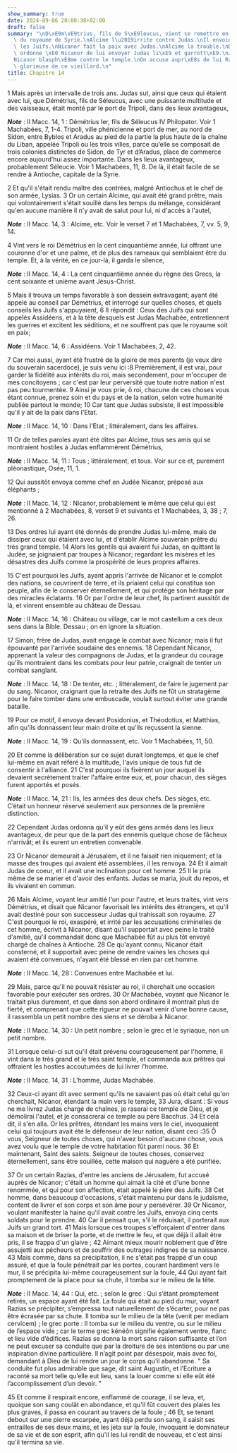 ```yaml
---
show_summary: true
date: 2024-09-06 20:00:38+02:00
draft: false
summary: "\nD\xE9m\xE9trius, fils de S\xE9leucus, vient se remettre en possession\
  \ du royaume de Syrie.\nAlcime l\u2019irrite contre Judas.\nIl envoie Nicanor contre\
  \ les Juifs.\nNicanor fait la paix avec Judas.\nAlcime la trouble.\nD\xE9m\xE9trius\
  \ ordonne \xE0 Nicanor de lui envoyer Judas li\xE9 et garrott\xE9.\nJudas se retire.\n\
  Nicanor blasph\xE8me contre le temple.\nOn accuse aupr\xE8s de lui Razias ; mort\
  \ glorieuse de ce vieillard.\n"
title: Chapitre 14
---
```





1 Mais après un intervalle de trois ans. Judas sut, ainsi que ceux qui étaient avec lui, que Démétrius, fils de Séleucus, avec une puissante multitude et des vaisseaux, était monté par le port de Tripoli, dans des lieux avantageux,

***Note*** :  II Macc. 14, 1 : Démétrius Ier, fils de Séleucus IV Philopator. Voir 1 Machabées, 7, 1-4. Tripoli, ville phénicienne et port de mer, au nord de Sidon, entre Byblos et Aradus au pied de la partie la plus haute de la chaîne du Liban, appelée Tripoli ou les trois villes, parce qu’elle se composait de trois colonies distinctes de Sidon, de Tyr et d’Aradus, place de commerce encore aujourd’hui assez importante. Dans les lieux avantageux, probablement Séleucie. Voir 1 Machabées, 11, 8. De là, il était facile de se rendre à Antioche, capitale de la Syrie.

2 Et qu'il s'était rendu maître des contrées, malgré Antiochus et le chef de son armée, Lysias. 3 Or un certain Alcime, qui avait été grand prêtre, mais qui volontairement s'était souillé dans les temps du mélange, considérant qu'en aucune manière il n'y avait de salut pour lui, ni d'accès à l'autel,

***Note*** :  II Macc. 14, 3 : Alcime, etc. Voir le verset 7 et 1 Machabées, 7, vv. 5, 9, 14.

4 Vint vers le roi Démétrius en la cent cinquantième année, lui offrant une couronne d'or et une palme, et de plus des rameaux qui semblaient être du temple. Et, à la vérité, en ce jour-là, il garda le silence,

***Note*** :  II Macc. 14, 4 : La cent cinquantième année du règne des Grecs, la cent soixante et unième avant Jésus-Christ.

5 Mais il trouva un temps favorable à son dessein extravagant; ayant été appelé au conseil par Démétrius, et interrogé sur quelles choses, et quels conseils les Juifs s'appuyaient, 6 Il répondit : Ceux des Juifs qui sont appelés Assidéens, et à la tête desquels est Judas Machabée, entretiennent les guerres et excitent les séditions, et ne souffrent pas que le royaume soit en paix;

***Note*** :  II Macc. 14, 6 : Assidéens. Voir 1 Machabées, 2, 42.

7 Car moi aussi, ayant été frustré de la gloire de mes parents (je veux dire du souverain sacerdoce), je suis venu ici :8 Premièrement, il est vrai, pour garder la fidélité aux intérêts du roi, mais secondement, pour m'occuper de mes concitoyens ; car c'est par leur perversité que toute notre nation n'est pas peu tourmentée. 9 Ainsi je vous prie, ô roi, chacune de ces choses vous étant connue, prenez soin et du pays et de la nation, selon votre humanité publiée partout le monde; 10 Car tant que Judas subsiste, il est impossible qu'il y ait de la paix dans l'Etat.

***Note*** :  II Macc. 14, 10 : Dans l’Etat ; littéralement, dans les affaires.


11 Or de telles paroles ayant été dites par Alcime, tous ses amis qui se montraient hostiles à Judas enflammèrent Démétrius,

***Note*** :  II Macc. 14, 11 : Tous ; littéralement, et tous. Voir sur ce et, purement pléonastique, Osée, 11, 1.

12 Qui aussitôt envoya comme chef en Judée Nicanor, préposé aux éléphants ;

***Note*** :  II Macc. 14, 12 : Nicanor, probablement le même que celui qui est mentionné à 2 Machabées, 8, verset 9 et suivants et 1 Machabées, 3, 38 ; 7, 26.

13 Des ordres lui ayant été donnés de prendre Judas lui-même, mais de dissiper ceux qui étaient avec lui, et d'établir Alcime souverain prêtre du très grand temple. 14 Alors les gentils qui avaient fui Judas, en quittant la Judée, se joignaient par troupes à Nicanor; regardant les misères et les désastres des Juifs comme la prospérité de leurs propres affaires.


15 C'est pourquoi les Juifs, ayant appris l'arrivée de Nicanor et le complot des nations, se couvrirent de terre, et ils priaient celui qui constitua son peuple, afin de le conserver éternellement, et qui protège son héritage par des miracles éclatants. 16 Or par l'ordre de leur chef, ils partirent aussitôt de là, et vinrent ensemble au château de Dessau.

***Note*** :  II Macc. 14, 16 : Château ou village, car le mot castellum a ces deux sens dans la Bible. Dessau ; on en ignore la situation.

17 Simon, frère de Judas, avait engagé le combat avec Nicanor; mais il fut épouvanté par l'arrivée soudaine des ennemis. 18 Cependant Nicanor, apprenant la valeur des compagnons de Judas, et la grandeur du courage qu'ils montraient dans les combats pour leur patrie, craignait de tenter un combat sanglant.

***Note*** :  II Macc. 14, 18 : De tenter, etc. ; littéralement, de faire le jugement par du sang. Nicanor, craignant que la retraite des Juifs ne fût un stratagème pour le faire tomber dans une embuscade, voulait surtout éviter une grande bataille.

19 Pour ce motif, il envoya devant Posidonius, et Théodotius, et Matthias, afin qu'ils donnassent leur main droite et qu'ils reçussent la sienne.

***Note*** :  II Macc. 14, 19 : Qu’ils donnassent, etc. Voir 1 Machabées, 11, 50.

20 Et comme la délibération sur ce sujet durait longtemps, et que le chef lui-même en avait référé à la multitude, l'avis unique de tous fut de consentir à l'alliance. 21 C'est pourquoi ils fixèrent un jour auquel ils devaient secrètement traiter l'affaire entre eux, et, pour chacun, des sièges furent apportés et posés.

***Note*** :  II Macc. 14, 21 : Ils, les armées des deux chefs. Des sièges, etc. C’était un honneur réservé seulement aux personnes de la première distinction.

22 Cependant Judas ordonna qu'il y eût des gens armés dans les lieux avantageux, de peur que de la part des ennemis quelque chose de fâcheux n'arrivât; et ils eurent un entretien convenable.


23 Or Nicanor demeurait à Jérusalem, et il ne faisait rien iniquement; et la masse des troupes qui avaient été assemblées, il les renvoya. 24 Et il aimait Judas de coeur, et il avait une inclination pour cet homme. 25 Il le pria même de se marier et d'avoir des enfants. Judas se maria, jouit du repos, et ils vivaient en commun.


26 Mais Alcime, voyant leur amitié l'un pour l'autre, et leurs traités, vint vers Démétrius, et disait que Nicanor favorisait les intérêts des étrangers, et qu'il avait destiné pour son successeur Judas qui trahissait son royaume. 27 C'est pourquoi le roi, exaspéré, et irrité par les accusations criminelles de cet homme, écrivit à Nicanor, disant qu'il supportait avec peine le traité d'amitié, qu'il commandait donc que Machabée fût au plus tôt envoyé chargé de chaînes à Antioche. 28 Ce qu'ayant connu, Nicanor était consterné, et il supportait avec peine de rendre vaines les choses qui avaient été convenues, n'ayant été blessé en rien par cet homme.

***Note*** :  II Macc. 14, 28 : Convenues entre Machabée et lui.

29 Mais, parce qu'il ne pouvait résister au roi, il cherchait une occasion favorable pour exécuter ses ordres. 30 Or Machabée, voyant que Nicanor le traitait plus durement, et que dans son abord ordinaire il montrait plus de fierté, et comprenant que cette rigueur ne pouvait venir d'une bonne cause, il rassembla un petit nombre des siens et se déroba à Nicanor.

***Note*** :  II Macc. 14, 30 : Un petit nombre ; selon le grec et le syriaque, non un petit nombre.

31 Lorsque celui-ci sut qu'il était prévenu courageusement par l'homme, il vint dans le très grand et le très saint temple, et commanda aux prêtres qui offraient les hosties accoutumées de lui livrer l'homme.

***Note*** :  II Macc. 14, 31 : L’homme, Judas Machabée.

32 Ceux-ci ayant dit avec serment qu'ils ne savaient pas où était celui qu'on cherchait, Nicanor, étendant la main vers le temple, 33 Jura, disant : Si vous ne me livrez Judas chargé de chaînes, je raserai ce temple de Dieu, et je démolirai l'autel, et je consacrerai ce temple au père Bacchus. 34 Et cela dit, il s'en alla. Or les prêtres, étendant les mains vers le ciel, invoquaient celui qui toujours avait été le défenseur de leur nation, disant ceci :35 Ô vous, Seigneur de toutes choses, qui n'avez besoin d'aucune chose, vous avez voulu que le temple de votre habitation fût parmi nous. 36 Et maintenant, Saint des saints. Seigneur de toutes choses, conservez éternellement, sans être souillée, cette maison qui naguère a été purifiée.


37 Or un certain Razias, d'entre les anciens de Jérusalem, fut accusé auprès de Nicanor; c'était un homme qui aimait la cité et d'une bonne renommée, et qui pour son affection, était appelé le père des Juifs. 38 Cet homme, dans beaucoup d'occasions, s'était maintenu pur dans le judaïsme, content de livrer et son corps et son âme pour y persévérer. 39 Or Nicanor, voulant manifester la haine qu'il avait contre les Juifs, envoya cinq cents soldats pour le prendre. 40 Car il pensait que, s'il le réduisait, il porterait aux Juifs un grand tort. 41 Mais lorsque ces troupes s'efforçaient d'entrer dans sa maison et de briser la porte, et de mettre le feu, et que déjà il allait être pris, il se frappa d'un glaive ; 42 Aimant mieux mourir noblement que d'être assujetti aux pécheurs et de souffrir des outrages indignes de sa naissance. 43 Mais comme, dans sa précipitation, il ne s'était pas frappé d'un coup assuré, et que la foule pénétrait par les portes, courant hardiment vers le mur, il se précipita lui-même
courageusement sur la foule, 44 Qui ayant fait promptement de la place pour sa chute, il tomba sur le milieu de la tête.

***Note*** :  II Macc. 14, 44 : Qui, etc. ; selon le grec : Qui s’étant promptement retirés, un espace ayant été fait. La foule qui était au pied du mur, voyant Razias se précipiter, s’empressa tout naturellement de s’écarter, pour ne pas être écrasée par sa chute. Il tomba sur le milieu de la tête (venit per mediam cervicem) ; le grec porte : Il tomba sur le milieu du ventre, ou sur le milieu de l’espace vide ; car le terme grec kénéôn signifie également ventre, flanc et lieu vide d’édifices. Razias se donna la mort sans raison suffisante et l’on ne peut excuser sa conduite que par la droiture de ses intentions ou par une inspiration divine particulière. Il n’agit point par désespoir, mais avec foi, demandant à Dieu de lui rendre un jour le corps qu’il abandonne. " Sa conduite fut plus admirable que sage, dit saint Augustin, et l’Ecriture a raconté sa mort telle qu’elle eut lieu, sans la louer comme si elle eût été l’accomplissement d’un devoir. "

45 Et comme il respirait encore, enflammé de courage, il se leva, et, quoique son sang coulât en abondance, et qu'il fût couvert des plaies les plus graves, il passa en courant au travers de la foule ; 46 Et, se tenant debout sur une pierre escarpée, ayant déjà perdu son sang, il saisit ses entrailles de ses deux mains, et les jeta sur la foule, invoquant le dominateur de sa vie et de son esprit, afin qu'il les lui rendit de nouveau, et c'est ainsi qu'il termina sa vie.

